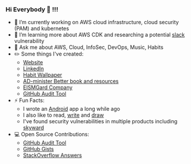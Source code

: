 ### Hi Everybody 🤙 !!!

<!--
**bfrancom/bfrancom** is a ✨ _special_ ✨ repository because its `README.md` (this file) appears on your GitHub profile.

Here are some ideas to get you started:
-->

- 🔭 I’m currently working on AWS cloud infrastructure, cloud security (PAM) and kubernetes
- 🌱 I’m learning more about AWS CDK and researching a potential [slack](https://slack.com/) vulnerability
- 💬 Ask me about AWS, Cloud, InfoSec, DevOps, Music, Habits
- ✏️ Some things I've created:
  - [Website](https://benfran.com)
  - [LinkedIn](https://www.linkedin.com/in/benfrancom/)
  - [Habit Wallpaper](https://habituwall.com)
  - [AD-minister Better book and resources](https://administerbetter.com)
  - [EISMGard Company](https://www.eismgard.com)
  - [GitHub Audit Tool](https://github.com/EISMGard/github-audit-tool)
- ⚡ Fun Facts:
  - I wrote an [Android](https://github.com/bfrancom/ClerkCount) app a long while ago
  - I also like to read, [write](https://benfran.com) and [draw](https://benfran.com/tags/comics/)
  - I've found security vulnerabilities in multiple products including [skyward](https://en.wikipedia.org/wiki/Skyward)
- 💻 Open Source Contributions: 
  - [GitHub Audit Tool](https://github.com/EISMGard/github-audit-tool)
  - [GitHub Gists](https://gist.github.com/bfrancom)
  - [StackOverflow Answers](https://stackoverflow.com/users/7016129/ben-francom)
